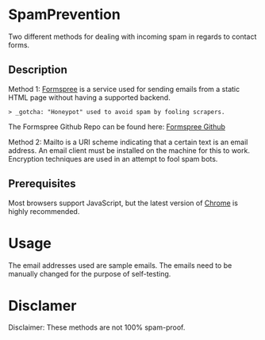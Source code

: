 # SpamPrevention
Two different methods for dealing with incoming spam in regards to contact
forms.

## Description
Method 1: [Formspree](https://formspree.io/) is a service used for sending emails from a static HTML page 
without having a supported backend.

    > _gotcha: "Honeypot" used to avoid spam by fooling scrapers.
    
The Formspree Github Repo can be found here: [Formspree Github](https://github.com/formspree/formspree)

Method 2: Mailto is a URI scheme indicating that a certain text is an email address.
An email client must be installed on the machine for this to work.
Encryption techniques are used in an attempt to fool spam bots.

## Prerequisites
Most browsers support JavaScript, but the latest version of
[Chrome](https://www.google.com/chrome/browser/desktop/index.html) is highly
recommended.

# Usage
The email addresses used are sample emails. The emails need to be manually
changed for the purpose of self-testing. 

# Disclamer
Disclaimer: These methods are not 100% spam-proof.

